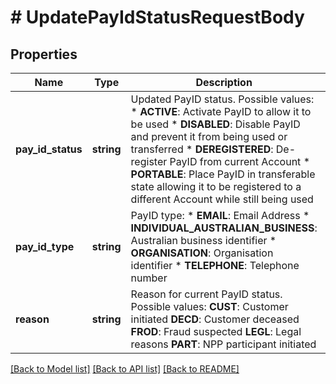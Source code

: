 # # UpdatePayIdStatusRequestBody

## Properties

Name | Type | Description | Notes
------------ | ------------- | ------------- | -------------
**pay_id_status** | **string** | Updated PayID status. Possible values:  * **ACTIVE**: Activate PayID to allow it to be used  * **DISABLED**: Disable PayID and prevent it from being used or transferred  * **DEREGISTERED**: De-register PayID from current Account  * **PORTABLE**: Place PayID in transferable state allowing it to be registered to a different Account while still being used |
**pay_id_type** | **string** | PayID type:   * **EMAIL**: Email Address  * **INDIVIDUAL_AUSTRALIAN_BUSINESS**: Australian business identifier  * **ORGANISATION**: Organisation identifier  * **TELEPHONE**: Telephone number |
**reason** | **string** | Reason for current PayID status. Possible values:  **CUST**: Customer initiated  **DECD**: Customer deceased  **FROD**: Fraud suspected  **LEGL**: Legal reasons  **PART**: NPP participant initiated | [optional]

[[Back to Model list]](../../README.md#models) [[Back to API list]](../../README.md#endpoints) [[Back to README]](../../README.md)
